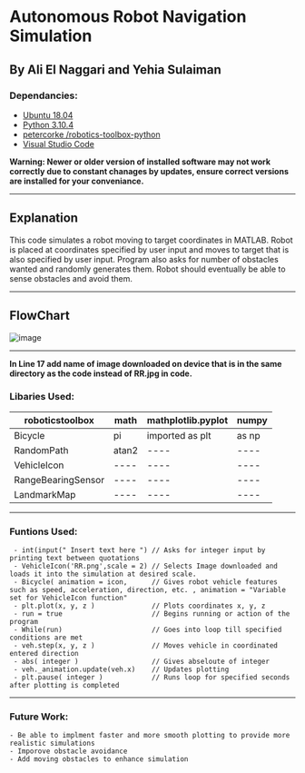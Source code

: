 # Autonomous Robot Navigation Simulation

## __By Ali El Naggari and Yehia Sulaiman__

### Dependancies:
  - [Ubuntu 18.04](https://releases.ubuntu.com/18.04.5/)
  - [Python 3.10.4](https://www.python.org/downloads/)
  - [petercorke /robotics-toolbox-python](https://github.com/petercorke/robotics-toolbox-python/tree/71183f3221cf9ced69420f07ade06f4514c256ba)
  - [Visual Studio Code](https://code.visualstudio.com/)
 
 **Warning: Newer or older version of installed software may not work correctly due to constant chanages by updates, ensure correct versions are installed for your conveniance.**
**********************************************************************************************************************************************************
## Explanation
This code simulates a robot moving to target coordinates in MATLAB.
 Robot is placed at coordinates specified by user input and moves to target that is also specified by user input. Program also asks for number of obstacles wanted and randomly generates them. Robot should eventually be able to sense obstacles and avoid them.
 *********************************************************************************************************************************************************
 ## FlowChart
 ![image](https://user-images.githubusercontent.com/103752563/164712728-98d787b3-40bc-477d-9b05-579d2dcab696.png)

 
 
 
********************************************************************************************************************************************************** 
**In Line 17 add name of image downloaded on device that is in the same directory as the code instead of RR.jpg in code.**
 
 ### Libaries Used:
| roboticstoolbox    | math  | mathplotlib.pyplot | numpy |
| ------------------ | ----- | ------------------ | ----- |
| Bicycle            | pi    | imported as plt    | as np |
| RandomPath         | atan2 |         ----       | ----  |
| VehicleIcon        | ----  |         ----       | ----  |
| RangeBearingSensor | ----  |         ----       | ----  |
| LandmarkMap        | ----  |         ----       | ----  |
     
********************************************************************************************************************************************************** 
 ### Funtions Used:
     - int(input(" Insert text here ") // Asks for integer input by printing text between quotations
     - VehicleIcon('RR.png',scale = 2) // Selects Image downloaded and loads it into the simulation at desired scale.
     - Bicycle( animation = icon,      // Gives robot vehicle features such as speed, acceleration, direction, etc. , animation = "Variable set for VehicleIcon function" 
     - plt.plot(x, y, z )              // Plots coordinates x, y, z
     - run = true                      // Begins running or action of the program
     - While(run)                      // Goes into loop till specified conditions are met
     - veh.step(x, y, z )              // Moves vehicle in coordinated entered direction
     - abs( integer )                  // Gives abseloute of integer
     - veh._animation.update(veh.x)    // Updates plotting
     - plt.pause( integer )            // Runs loop for specified seconds after plotting is completed
**********************************************************************************************************************************************************      
 ### Future Work:
    - Be able to implment faster and more smooth plotting to provide more realistic simulations
    - Imporove obstacle avoidance
    - Add moving obstacles to enhance simulation
